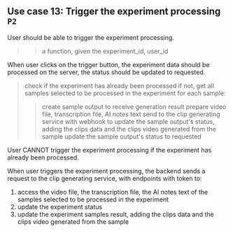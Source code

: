 ## Use case 13: Trigger the experiment processing `P2`

User should be able to trigger the experiment processing.

>> a function, given the experiment_id, user_id

When user clicks on the trigger button, the experiment data should be processed on the server, the status should be updated to requested.

> check if the experiment has already been processed
> if not, get all samples selected to be processed in the experiment
> for each sample:
>> create sample output to receive generation result
>> prepare video file, transcription file, AI notes text
>> send to the clip generating service with webhook to update the sample output's status, adding the clips data and the clips video generated from the sample
>> update the sample output's status to requested

User CANNOT trigger the experiment processing if the experiment has already been processed.

When user triggers the experiment processing, the backend sends a request to the clip generating service, with endpoints with token to:

1. access the video file, the transcription file, the AI notes text of the samples selected to be processed in the experiment
2. update the experiment status
3. update the experiment samples result, adding the clips data and the clips video generated from the sample
